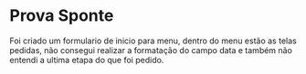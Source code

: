 # Prova Sponte

Foi criado um formulario de inicio para menu,
dentro do menu estão as telas pedidas, 
não consegui realizar a formatação do campo data e 
também não entendi a ultima etapa do que foi pedido.
